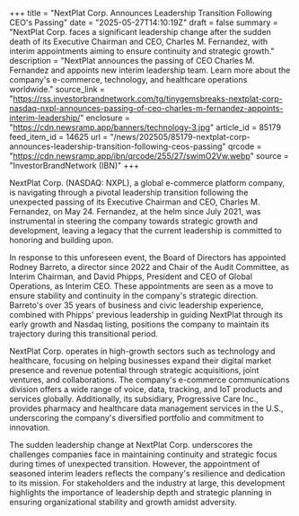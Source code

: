 +++
title = "NextPlat Corp. Announces Leadership Transition Following CEO's Passing"
date = "2025-05-27T14:10:19Z"
draft = false
summary = "NextPlat Corp. faces a significant leadership change after the sudden death of its Executive Chairman and CEO, Charles M. Fernandez, with interim appointments aiming to ensure continuity and strategic growth."
description = "NextPlat announces the passing of CEO Charles M. Fernandez and appoints new interim leadership team. Learn more about the company's e-commerce, technology, and healthcare operations worldwide."
source_link = "https://rss.investorbrandnetwork.com/tg/tinygemsbreaks-nextplat-corp-nasdaq-nxpl-announces-passing-of-ceo-charles-m-fernandez-appoints-interim-leadership/"
enclosure = "https://cdn.newsramp.app/banners/technology-3.jpg"
article_id = 85179
feed_item_id = 14625
url = "/news/202505/85179-nextplat-corp-announces-leadership-transition-following-ceos-passing"
qrcode = "https://cdn.newsramp.app/ibn/qrcode/255/27/swimO2Vw.webp"
source = "InvestorBrandNetwork (IBN)"
+++

<p>NextPlat Corp. (NASDAQ: NXPL), a global e-commerce platform company, is navigating through a pivotal leadership transition following the unexpected passing of its Executive Chairman and CEO, Charles M. Fernandez, on May 24. Fernandez, at the helm since July 2021, was instrumental in steering the company towards strategic growth and development, leaving a legacy that the current leadership is committed to honoring and building upon.</p><p>In response to this unforeseen event, the Board of Directors has appointed Rodney Barreto, a director since 2022 and Chair of the Audit Committee, as Interim Chairman, and David Phipps, President and CEO of Global Operations, as Interim CEO. These appointments are seen as a move to ensure stability and continuity in the company's strategic direction. Barreto's over 35 years of business and civic leadership experience, combined with Phipps' previous leadership in guiding NextPlat through its early growth and Nasdaq listing, positions the company to maintain its trajectory during this transitional period.</p><p>NextPlat Corp. operates in high-growth sectors such as technology and healthcare, focusing on helping businesses expand their digital market presence and revenue potential through strategic acquisitions, joint ventures, and collaborations. The company's e-commerce communications division offers a wide range of voice, data, tracking, and IoT products and services globally. Additionally, its subsidiary, Progressive Care Inc., provides pharmacy and healthcare data management services in the U.S., underscoring the company's diversified portfolio and commitment to innovation.</p><p>The sudden leadership change at NextPlat Corp. underscores the challenges companies face in maintaining continuity and strategic focus during times of unexpected transition. However, the appointment of seasoned interim leaders reflects the company's resilience and dedication to its mission. For stakeholders and the industry at large, this development highlights the importance of leadership depth and strategic planning in ensuring organizational stability and growth amidst adversity.</p>